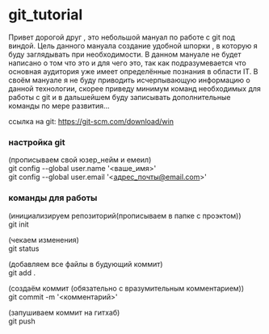 # git_tutorial
Привет дорогой друг , это небольшой мануал по работе с git под виндой.
Цель данного мануала создание удобной шпорки , в которую я буду заглядывать при необходимости. 
В данном мануале не будет написано о том что это и для чего это, так как подразумевается что основная аудитория уже имеет 
определённые познания в области IT. В своём мануале я не буду приводить исчерпывающую информацию о данной технологии, скорее приведу минимум команд необходимых для работы с git и в дальшейшем буду записывать дополнительные команды по мере развития...

ссылка на git: https://git-scm.com/download/win

### настройка git

(прописываем свой юзер_нейм и емеил)<br>
git config --global user.name '<ваше_имя>'<br>
git config --global user.email '<адрес_почты@email.com>'<br>

### команды для работы
(инициализируем репозиторий(прописываем в папке с проэктом))<br>
git init<br>


(чекаем изменения)<br>
git status<br>


(добавляем все файлы в будующий коммит)<br>
git add . <br>


(создаём коммит (обязательно с вразумительным комментарием))<br>
git commit -m '<комментарий>'<br>


(запушиваем коммит на гитхаб)<br>
git push<br>